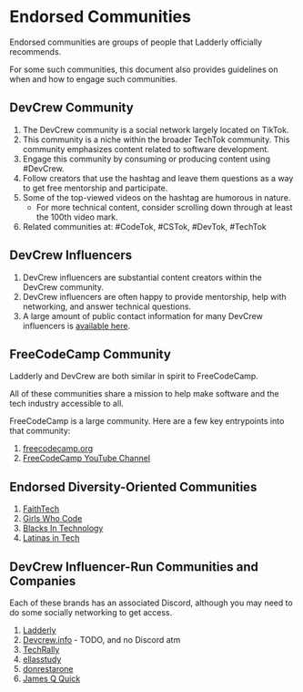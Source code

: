 # Endorsed Communities

Endorsed communities are groups of people that Ladderly officially recommends.

For some such communities, this document also provides guidelines on when and how to engage such communities.

## DevCrew Community

1. The DevCrew community is a social network largely located on TikTok.
2. This community is a niche within the broader TechTok community. This community emphasizes content related to software development.
3. Engage this community by consuming or producing content using #DevCrew.
4. Follow creators that use the hashtag and leave them questions as a way to get free mentorship and participate.
5. Some of the top-viewed videos on the hashtag are humorous in nature.
    - For more technical content, consider scrolling down through at least the 100th video mark.
6. Related communities at: #CodeTok, #CSTok, #DevTok, #TechTok

## DevCrew Influencers

1. DevCrew influencers are substantial content creators within the DevCrew community.
2. DevCrew influencers are often happy to provide mentorship, help with networking, and answer technical questions.
3. A large amount of public contact information for many DevCrew influencers is [available here](https://github.com/j122885/devcrew/blob/main/devcrewmembers.csv).

## FreeCodeCamp Community

Ladderly and DevCrew are both similar in spirit to FreeCodeCamp.

All of these communities share a mission to help make software and the tech industry accessible to all.

FreeCodeCamp is a large community. Here are a few key entrypoints into that community:

1. [freecodecamp.org](https://www.freecodecamp.org/)
2. [FreeCodeCamp YouTube Channel](https://www.youtube.com/c/Freecodecamp)

## Endorsed Diversity-Oriented Communities

1. [FaithTech](https://faithtech.com/)
2. [Girls Who Code](https://girlswhocode.com/)
3. [Blacks In Technology](https://www.blacksintechnology.net/)
4. [Latinas in Tech](https://latinasintech.org/)

## DevCrew Influencer-Run Communities and Companies

Each of these brands has an associated Discord, although you may need to do some socially networking to get access.

1. [Ladderly](https://ladderly.io/)
2. [Devcrew.info](https://Devcrew.info) - TODO, and no Discord atm
3. [TechRally](https://www.techrally.co/)
4. [ellasstudy](https://www.tiktok.com/@ellasstudy)
5. [donrestarone](https://www.tiktok.com/@donrestarone)
6. [James Q Quick](https://twitter.com/jamesqquick)

